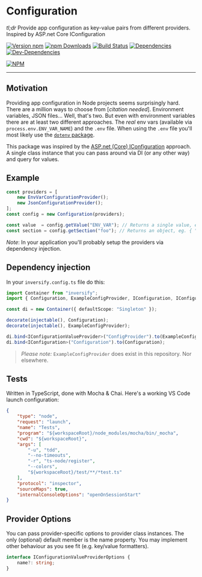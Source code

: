 # Configuration

*tl;dr* Provide app configuration as key-value pairs from different providers. Inspired by ASP.net Core IConfiguration

[![Version npm](https://img.shields.io/npm/v/idoconfig.svg?style=flat-square)](https://www.npmjs.com/package/idoconfig)
[![npm Downloads](https://img.shields.io/npm/dm/idoconfig.svg?style=flat-square)](https://npmcharts.com/compare/idoconfig?minimal=true)
[![Build Status](https://img.shields.io/travis/MerifondNewMarkets/idoconfig/master.svg?style=flat-square)](https://travis-ci.org/MerifondNewMarkets/idoconfig)
[![Dependencies](https://img.shields.io/david/MerifondNewMarkets/idoconfig.svg?style=flat-square)](https://david-dm.org/MerifondNewMarkets/idoconfig)
[![Dev-Dependencies](https://img.shields.io/david/dev/MerifondNewMarkets/idoconfig.svg?style=flat-square)](https://david-dm.org/MerifondNewMarkets/idoconfig)

[![NPM](https://nodei.co/npm/idoconfig.png?downloads=true&downloadRank=true)](https://nodei.co/npm/idoconfig/)

---

## Motivation

Providing app configuration in Node projects seems surprisingly hard. There are a million ways to choose from [*citation needed*]. Environment variables, JSON files... Well, that's two. But even with environment variables there are at least two different approaches. The *real* env vars (available via `process.env.ENV_VAR_NAME`) and the `.env` file. When using the `.env` file you'll most likely use the [`dotenv` package](https://github.com/motdotla/dotenv).

This package was inspired by the [ASP.net (Core) IConfiguration](https://docs.microsoft.com/en-us/dotnet/api/microsoft.extensions.configuration.iconfiguration?view=aspnetcore-2.1) approach. A single class instance that you can pass around via DI (or any other way) and query for values.

## Example

```typescript
const providers = [
    new EnvVarConfigurationProvider();
    new JsonConfigurationProvider();
];
const config = new Configuration(providers);

const value  = config.getValue("ENV_VAR"); // Returns a single value, eg. "my-value"
const section = config.getSection("foo"); // Returns an object, eg. { "key-a": "value-a", "key-b": "value-b", ... }
```

*Note*: In your application you'll probably setup the providers via dependency injection.

## Dependency injection

In your `inversify.config.ts` file do this:

```typescript
import Container from "inversify";
import { Configuration, ExampleConfigProvider, IConfiguration, IConfigurationValueProvider } from "idoconfig";

const di = new Container({ defaultScope: "Singleton" });

decorate(injectable(), Configuration);
decorate(injectable(), ExampleConfigProvider);

di.bind<IConfigurationValueProvider>("ConfigProvider").to(ExampleConfigProvider);
di.bind<IConfiguration>("Configuration").to(Configuration);
```

> *Please note:* `ExampleConfigProvider` does exist in this repository. Nor elsewhere.

## Tests

Written in TypeScript, done with Mocha & Chai. Here's a working VS Code launch configuration:

```json
{
    "type": "node",
    "request": "launch",
    "name": "Tests",
    "program": "${workspaceRoot}/node_modules/mocha/bin/_mocha",
    "cwd": "${workspaceRoot}",
    "args": [
        "-u", "tdd",
        "--no-timeouts",
        "-r", "ts-node/register",
        "--colors",
        "${workspaceRoot}/test/**/*test.ts"
    ],
    "protocol": "inspector",
    "sourceMaps": true,
    "internalConsoleOptions": "openOnSessionStart"
}
```

## Provider Options

You can pass provider-specific options to provider class instances. The only (optional) default member is the name property. You may implement other behaviour as you see fit (e.g. key/value formatters).

```typescript
interface IConfigurationValueProviderOptions {
    name?: string;
}
```

